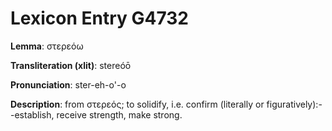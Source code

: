 # Lexicon Entry G4732

**Lemma**: στερεόω

**Transliteration (xlit)**: stereóō

**Pronunciation**: ster-eh-o'-o

**Description**:
from στερεός; to solidify, i.e. confirm (literally or figuratively):--establish, receive strength, make strong.
